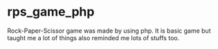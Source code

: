 # rps_game_php
Rock-Paper-Scissor game was made by using php. It is basic game but taught me a lot of things also reminded me lots of stuffs too.
